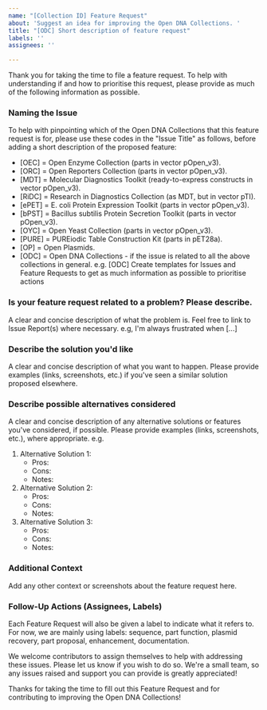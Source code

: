 ```yaml
---
name: "[Collection ID] Feature Request"
about: 'Suggest an idea for improving the Open DNA Collections. '
title: "[ODC] Short description of feature request"
labels: ''
assignees: ''

---
```


Thank you for taking the time to file a feature request. To help with understanding if and how to prioritise this request, please provide as much of the following information as possible. 

### **Naming the Issue**
To help with pinpointing which of the Open DNA Collections that this feature request is for, please use these codes in the "Issue Title" as follows, before adding a short description of the proposed feature: 
- [OEC] = Open Enzyme Collection (parts in vector pOpen_v3). 
- [ORC] = Open Reporters Collection (parts in vector pOpen_v3). 
- [MDT] = Molecular Diagnostics Toolkit (ready-to-express constructs in vector pOpen_v3). 
- [RiDC] = Research in Diagnostics Collection (as MDT, but in vector pTI).
- [ePET] = E. coli Protein Expression Toolkit (parts in vector pOpen_v3).  
- [bPST] = Bacillus subtilis Protein Secretion Toolkit (parts in vector pOpen_v3). 
- [OYC] = Open Yeast Collection (parts in vector pOpen_v3). 
- [PURE] = PUREiodic Table Construction Kit (parts in pET28a). 
- [OP] = Open Plasmids. 
- [ODC] = Open DNA Collections - if the issue is related to all the above collections in general. 
e.g. [ODC] Create templates for Issues and Feature Requests to get as much information as possible to prioritise actions 

### **Is your feature request related to a problem? Please describe.**
A clear and concise description of what the problem is. Feel free to link to Issue Report(s) where necessary. 
e.g, I'm always frustrated when [...] 

### **Describe the solution you'd like**
A clear and concise description of what you want to happen. 
Please provide examples (links, screenshots, etc.) if you've seen a similar solution proposed elsewhere. 

### **Describe possible alternatives considered**
A clear and concise description of any alternative solutions or features you've considered, if possible. 
Please provide examples (links, screenshots, etc.), where appropriate. 
e.g. 
1. Alternative Solution 1: 
    - Pros: 
    - Cons: 
    - Notes: 
2. Alternative Solution 2: 
    - Pros: 
    - Cons: 
    - Notes: 
3. Alternative Solution 3: 
    - Pros: 
    - Cons: 
    - Notes: 

### **Additional Context**
Add any other context or screenshots about the feature request here.

### **Follow-Up Actions (Assignees, Labels)**
Each Feature Request will also be given a label to indicate what it refers to. For now, we are mainly using labels: sequence, part function, plasmid recovery, part proposal, enhancement, documentation. 

We welcome contributors to assign themselves to help with addressing these issues. Please let us know if you wish to do so. We're a small team, so any issues raised and support you can provide is greatly appreciated! 

Thanks for taking the time to fill out this Feature Request and for contributing to improving the Open DNA Collections!

